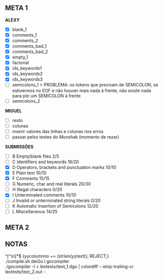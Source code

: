 ## META 1

**ALEXY**

- [x] blank_1
- [x] comments_1
- [x] comments_2
- [x] comments_bad_1
- [x] comments_bad_2
- [x] empty_1
- [x] factorial
- [x] ids_keywords1
- [x] ids_keywords2
- [x] ids_keywords3
- [ ] semicolons_1 > PROBLEMA: os tokens que precisam de SEMICOLON, se estivermos no EOF e não houver mais nada à frente, não existe nada para pôr um SEMICOLON à frente
- [ ] semicolons_2

**MIGUEL**

- [ ] resto
- [ ] colunas
- [ ] inserir valores das linhas e colunas nos erros
- [ ] passar pelos testes do Mooshak (momento de rezar)

**SUBMISSÕES**

- [ ] B Empty/blank files 2/5
- [ ] C Identifiers and keywords 16/20
- [x] D Operators, brackets and punctuation marks 10/10
- [x] E Plain text 10/10
- [x] F Comments 15/15
- [ ] G Numeric, char and real literals 20/30
- [ ] H Illegal characters 0/20
- [x] I Unterminated comments 10/10
- [ ] J Invalid or unterminated string literals 0/20
- [ ] K Automatic Insertion of Semicolons 12/20
- [ ] L Miscellaneous 14/25

## META 2

## NOTAS

^[^\n]*$   {yycolumnno += (strlen(yytext)); REJECT;} <br>
./compile.sh deiGo.l gocompiler <br>
./gocompiler -l < lextests/text_1.dgo | colordiff --strip-trailing-cr lextests/text_2.out -
